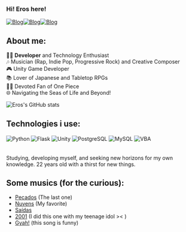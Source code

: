 
### Hi! Eros here!

[![Blog](https://img.shields.io/badge/Instagram-E4405F?style=for-the-badge&logo=instagram&logoColor=white)](https://www.instagram.com/erosnox/)[![Blog](https://img.shields.io/badge/Twitch-9146FF?style=for-the-badge&logo=twitch&logoColor=white)](https://www.twitch.tv/erosnoxx)[![Blog](https://img.shields.io/badge/Spotify-1ED760?&style=for-the-badge&logo=spotify&logoColor=white)](https://open.spotify.com/artist/02vd03MstXYcUJHqDGCZOX?si=zrSIrnxjTNGi8RRTLKjGfg)

## About me:

👨‍💻 **Developer** and Technology Enthusiast<br>
🎶 Musician (Rap, Indie Pop, Progressive Rock) and Creative Composer<br>
🎮 Unity Game Developer<br>
📚 Lover of Japanese and Tabletop RPGs<br>
🏴‍☠️ Devoted Fan of One Piece<br>
🌐 Navigating the Seas of Life and Beyond!<br>


![Eros's GitHub stats](https://github-readme-stats.vercel.app/api?username=erosnoxx&show_icons=true&theme=dracula)

## Technologies i use:
<div style="display: inline_block">
	<img align="center" alt= "Python" src="https://img.shields.io/badge/Python-3776AB?style=for-the-badge&logo=python&logoColor=white" /> 
	<img align="center" alt= "Flask" src="https://img.shields.io/badge/Flask-000000?style=for-the-badge&logo=flask&logoColor=white" /> 
	<img align="center" alt= "Unity" src="https://img.shields.io/badge/Unity-100000?style=for-the-badge&logo=unity&logoColor=white" />
	<img align="center" alt= "PostgreSQL" src="https://img.shields.io/badge/PostgreSQL-316192?style=for-the-badge&logo=postgresql&logoColor=white" /> 
	<img align="center" alt= "MySQL" src="https://img.shields.io/badge/MySQL-00000F?style=for-the-badge&logo=mysql&logoColor=white" /> 
	<img align="center" alt= "VBA" src="https://img.shields.io/badge/Microsoft_Excel-217346?style=for-the-badge&logo=microsoft-excel&logoColor=white" /> 
</div>
<br>
<br>
Studying, developing myself, and seeking new horizons for my own knowledge. 22 years old with a thirst for new things.</br>

## Some musics (for the curious):
- [Pecados](https://open.spotify.com/track/56Z4hUjyEJ891822eMPGPT?si=2400da929c4a4a52) (The last one)
- [Nuvens](https://open.spotify.com/track/2H8WPQ1hX1B1hOS5SU7VCK?si=27df8db3af2d4d61) (My favorite)
- [Saídas](https://open.spotify.com/track/1dOAvow2ADhsjFJ23b7xWu?si=e0593b76d297469f) 
- [2001](https://open.spotify.com/track/2t1inUp8jG8wbB5wo1TLU6?si=a71a037a5da74913) (I did this one with my teenage idol >< )
- [Gyah!](https://open.spotify.com/track/2WLYok89SFdT7iCWG2pbl1?si=08e544b9a0eb4c14) (this song is funny)
